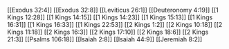 [[Exodus 32:4]]
[[Exodus 32:8]]
[[Leviticus 26:1]]
[[Deuteronomy 4:19]]
[[1 Kings 12:28]]
[[1 Kings 14:15]]
[[1 Kings 14:23]]
[[1 Kings 15:13]]
[[1 Kings 16:31]]
[[1 Kings 16:33]]
[[1 Kings 22:53]]
[[2 Kings 1:2]]
[[2 Kings 10:18]]
[[2 Kings 11:18]]
[[2 Kings 16:3]]
[[2 Kings 17:10]]
[[2 Kings 18:6]]
[[2 Kings 21:3]]
[[Psalms 106:18]]
[[Isaiah 2:8]]
[[Isaiah 44:9]]
[[Jeremiah 8:2]]
